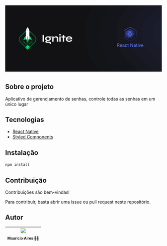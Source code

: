 # ![Cover](.github/assets/cover-react-native.png)

## Sobre o projeto

Aplicativo de gerenciamento de senhas, controle todas as senhas em um único lugar

## Tecnologias

- [React Native](https://reactnative.dev/)
- [Styled Components](https://styled-components.com/docs/basics)

## Instalação

```sh
npm install
```


## Contribuição

Contribuições são bem-vindas!

Para contribuir, basta abrir uma issue ou pull request neste repositório.

## Autor

| [<img loading="lazy" src="https://github.com/MauricioAires.png" width=115><br><sub>Mauricio Aires 👋🏽</sub>](https://github.com/MauricioAires) |
| :-------------------------------------------------------------------------------------------------------------------------------------------: |